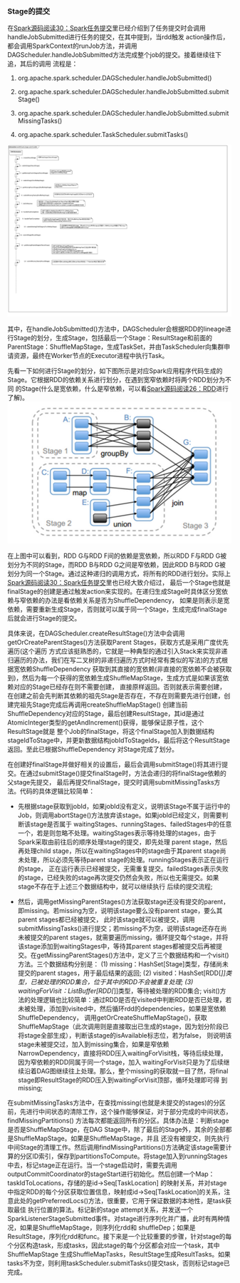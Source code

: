 ### Stage的提交

在[Spark源码阅读30：Spark任务提交](./jobsubmit.md)里已经介绍到了任务提交时会调用handleJobSubmitted进行任务的提交，在其中提到，当rdd触发
action操作后，都会调用SparkContext的runJob方法，并调用DAGScheduler.handleJobSubmitted方法完成整个job的提交。接着继续往下追，其后的调用
流程是：
  1. org.apache.spark.scheduler.DAGScheduler.handleJobSubmitted()

  2. org.apache.spark.scheduler.DAGScheduler.handleJobSubmitted.submitStage()

  3. org.apache.spark.scheduler.DAGScheduler.handleJobSubmitted.submitMissingTasks()

  4. org.apache.spark.scheduler.TaskScheduler.submitTasks()

![StageSubmit调用链](../image/stagesubmit.png "StageSubmit调用链图")

其中，在handleJobSubmitted()方法中，DAGScheduler会根据RDD的lineage进行Stage的划分，生成Stage，包括最后一个Stage：ResultStage和前面的
ParentStage：ShuffleMapStage，生成TaskSet，并由TaskScheduler向集群申请资源，最终在Worker节点的Executor进程中执行Task。

先看一下如何进行Stage的划分，如下图所示是对应Spark应用程序代码生成的Stage。它根据RDD的依赖关系进行划分，在遇到宽窄依赖时将两个RDD划分为不同
的Stage(什么是宽依赖，什么是窄依赖，可以看[Spark源码阅读26：RDD](./rdd.md)进行了解)。
![Stage划分](../image/stage.png "Stage划分")

在上图中可以看到，RDD G与RDD F间的依赖是宽依赖，所以RDD F与RDD G被划分为不同的Stage，而RDD B与RDD G之间是窄依赖，因此RDD B与RDD G被
划分为同一个Stage。通过这种递归的调用方式，将所有的RDD进行划分。实际上[Spark源码阅读30：Spark任务提交](./jobsubmit.md)里也已经大致介绍过，
最后一个Stage也就是finalStage的创建是通过触发action来实现的。在递归生成Stage时具体区分宽依赖与窄依赖的办法是看依赖关系是否为ShuffleDependency，
如果是则表示是宽依赖，需要重新生成Stage，否则就可以属于同一个Stage，生成完成finalStage后就会进行Stage的提交。

具体来说，在DAGScheduler.createResultStage()方法中会调用getOrCreateParentStages()方法获取Parent Stages，获取方式是采用广度优先遍历(这个遍历
方式应该挺熟悉的，它就是一种典型的通过引入Stack来实现非递归遍历的办法，我们在写二叉树的非递归遍历方式时经常有类似的写法)的方式根据宽依赖ShuffleDependency
获取到其直接的宽依赖(非直接的宽依赖不会被获取到)，然后为每一个获得的宽依赖生成ShuffleMapStage，生成方式是如果该宽依赖对应的Stage已经存在则不需要创建，
直接原样返回。否则就表示需要创建，在创建之前会先判断其依赖的祖先Stage是否存在，不存在则需要先进行创建，创建完祖先Stage完成后再调用createShuffleMapStage()
创建当前ShuffleDependency对应的Stage，最后创建ResultStage，其id是通过AtomicInteger类型的getAndIncrement()获得，能够保证原子性，这个ResultStage就是
整个Job的finalStage，将这个finalStage加入到数据结构stageIdToStage中，并更新数据结构jobIdToStageIds，最后将这个ResultStage返回。至此已根据ShuffleDependency
对Stage完成了划分。

在创建好finalStage并做好相关的设置后，最后会调用submitStage()将其进行提交。在通过submitStage()提交finalStage时，方法会递归的将finalStage依赖的父stage先提交，
最后再提交finalStage，提交时调用submitMissingTasks方法。代码的具体逻辑比较简单：
  * 先根据stage获取到jobId，如果jobId没有定义，说明该Stage不属于运行中的Job，则调用abortStage()方法放弃该stage。如果jobId已经定义，则需要判断该stage是否属于
  waitingStages、runningStages、failedStages中的任意一个，若是则忽略不处理。waitingStages表示等待处理的stages，由于Spark采取由前往后的顺序处理stage的提交，即先处理
  parent stage，然后再处理child stage，所以在waitingStages中的stage由于其parent stage尚未处理，所以必须先等待parent stage的处理。runningStages表示正在运行的stage，
  正在运行表示已经被提交，无需重复提交。failedStages表示失败的stage，已经失败的stage再次提交仍然会失败，所以也无需提交。如果stage不存在于上述三个数据结构中，就可以继续执行
  后续的提交流程;

  * 然后，调用getMissingParentStages()方法获取stage还没有提交的parent，即missing。若missing为空，说明该stage要么没有parent stage，要么其parent stages都已经被提交，
  此时该stage就可以被提交，调用submitMissingTasks()进行提交；若missing不为空，说明该stage还存在尚未被提交的parent stages，就需要遍历missing，循环提交每个stage，并将
  该stage添加到waitingStages中，等待其parent stages都被提交后再被提交。在getMissingParentStages()方法中，定义了三个数据结构和一个visit()方法。三个数据结构分别是：
  (1) missing：HashSet[Stage]类型，存储尚未提交的parent stages，用于最后结果的返回;
  (2) visited：HashSet[RDD[_]]类型，已被处理的RDD集合，位于其中的RDD不会被重复处理;
  (3) waitingForVisit：ListBuffer[RDD[_]]类型，等待被处理的RDD集合;
  visit()方法的处理逻辑也比较简单：通过RDD是否在visited中判断RDD是否已处理，若未被处理，添加到visited中，然后循环rdd的dependencies，如果是宽依赖ShuffleDependency，
  调用getOrCreateShuffleMapStage()，获取ShuffleMapStage（此次调用则是直接取出已生成的stage，因为划分阶段已将stage全部生成），判断该stage的isAvailable标志位，若为false，
  则说明该stage未被提交过，加入到missing集合，如果是窄依赖NarrowDependency，直接将RDD压入waitingForVisit栈，等待后续处理，因为窄依赖的RDD同属于同一个stage，加入
  waitingForVisit只是为了后续继续沿着DAG图继续往上处理。那么，整个missing的获取就一目了然，将final stage即ResultStage的RDD压入到waitingForVisit顶部，循环处理即可得
  到missing;

在submitMissingTasks方法中，在查找missing(也就是未提交的stages)的分区前，先进行中间状态的清除工作，这个操作能够保证，对于部分完成的中间状态，findMissingPartitions()
方法每次都能返回所有的分区。具体办法是：判断stage是否是ShuffleMapStage，在DAG Stage中，除了最后的Stage外，其余的全部都是ShuffleMapStage。如果是ShuffleMapStage，并且
还没有被提交，则先执行中间Stage的清理工作。然后调用findMissingPartitions()方法确定该stage需要计算的分区ID索引，保存到partitionsToCompute。将stage加入到runningStages
中去，标记stage正在运行。当一个stage启动时，需要先调用outputCommitCoordinator的stageStart进行初始化。然后创建一个Map：taskIdToLocations，存储的是id->Seq[TaskLocation]
的映射关系，并对stage中指定RDD的每个分区获取位置信息，映射成id->Seq[TaskLocation]的关系，注意此处的getPreferredLocs()方法，很重要，它用于保证数据的本地性，是task获取最佳
执行位置的算法。标记新的stage attempt关系，并发送一个SparkListenerStageSubmitted事件。对stage进行序列化并广播，此时有两种情况，如果是ShuffleMapStage，则序列化rdd和
shuffleDep；如果是ResultStage，序列化rdd和func。接下来是一个比较重要的步骤，针对stage的每个分区构造task，形成tasks，因此stage的每个分区都会对应一个task，其中ShuffleMapStage
生成ShuffleMapTasks，ResultStage生成ResultTasks。如果tasks不为空，则利用taskScheduler.submitTasks()提交task，否则标记stage已完成。